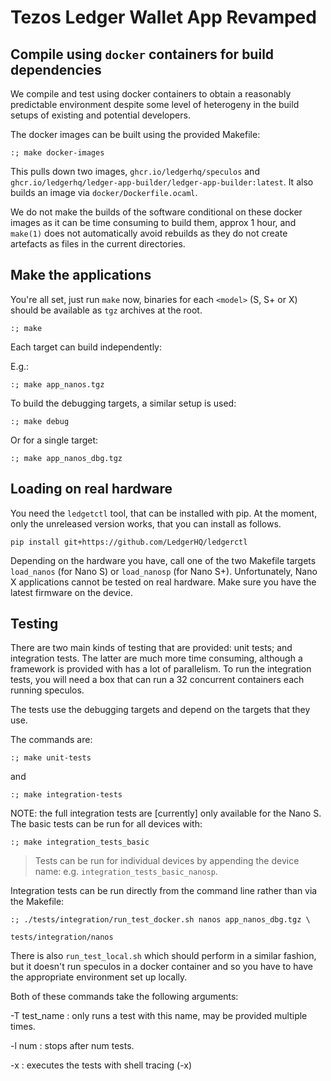# Tezos Ledger Wallet App Revamped

## Compile using `docker` containers for build dependencies

We compile and test using docker containers to obtain a reasonably
predictable environment despite some level of heterogeny in the build
setups of existing and potential developers.

The docker images can be built using the provided Makefile:

```
:; make docker-images
```

This pulls down two images, `ghcr.io/ledgerhq/speculos` and
`ghcr.io/ledgerhq/ledger-app-builder/ledger-app-builder:latest`.  It
also builds an image via `docker/Dockerfile.ocaml`.

We do not make the builds of the software conditional on these docker
images as it can be time consuming to build them, approx 1 hour, and
`make(1)` does not automatically avoid rebuilds as they do not create
artefacts as files in the current directories.

## Make the applications

You're all set, just run `make` now, binaries for each `<model>` (S, S+
or X) should be available as `tgz` archives at the root.

```
:; make
```

Each target can build independently:

E.g.:

```
:; make app_nanos.tgz
```

To build the debugging targets, a similar setup is used:

```
:; make debug
```

Or for a single target:

```
:; make app_nanos_dbg.tgz
```

## Loading on real hardware

You need the `ledgetctl` tool, that can be installed with pip. At the
moment, only the unreleased version works, that you can install as
follows.

```
pip install git+https://github.com/LedgerHQ/ledgerctl
```

Depending on the hardware you have, call one of the two Makefile
targets `load_nanos` (for Nano S) or `load_nanosp` (for Nano S+).
Unfortunately, Nano X applications cannot be tested on real hardware.
Make sure you have the latest firmware on the device.

## Testing

There are two main kinds of testing that are provided: unit tests; and
integration tests.  The latter are much more time consuming, although
a framework is provided with has a lot of parallelism.  To run the
integration tests, you will need a box that can run a 32 concurrent
containers each running speculos.

The tests use the debugging targets and depend on the targets that
they use.

The commands are:

```
:; make unit-tests
```

and

```
:; make integration-tests
```

NOTE: the full integration tests are [currently] only available for the Nano S. The basic tests can be run for all
devices with:

```
:; make integration_tests_basic
```

> Tests can be run for individual devices by appending the device name: e.g. `integration_tests_basic_nanosp`.

Integration tests can be run directly from the command line rather than
via the Makefile:


```
:; ./tests/integration/run_test_docker.sh nanos app_nanos_dbg.tgz \
                                                tests/integration/nanos
```

There is also `run_test_local.sh` which should perform in a similar
fashion, but it doesn't run speculos in a docker container and so you
have to have the appropriate environment set up locally.

Both of these commands take the following arguments:

-T test_name
: only runs a test with this name, may be provided multiple times.

-l num
: stops after num tests.

-x
: executes the tests with shell tracing (-x)
